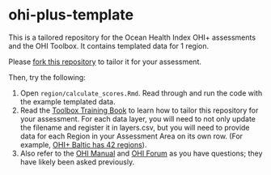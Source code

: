 # ohi-plus-template

This is a tailored repository for the Ocean Health Index OHI+ assessments and the OHI Toolbox. It contains templated data for 1 region. 

Please [fork this repository](https://help.github.com/en/github/getting-started-with-github/fork-a-repo) to tailor it for your assessment. 

Then, try the following: 

1. Open `region/calculate_scores.Rmd`. Read through and run the code with the example templated data. 
1. Read the [Toolbox Training Book](http://ohi-science.org/toolbox-training/) to learn how to tailor this repository for your assessment. For each data layer, you will need to not only update the filename and register it in layers.csv, but you will need to provide data for each Region in your Assessment Area on its own row. (For example, [OHI+ Baltic has 42 regions](https://github.com/OHI-Science/bhi/blob/0842c45fe95bf7bfea9da1c99fc58acf680be0e7/baltic/layers/ao_access_gl2018.csv)). 
1. Also refer to the [OHI Manual](http://ohi-science.org/manual) and [OHI Forum](http://ohi-science.org/forum) as you have questions; they have likely been asked previously. 



